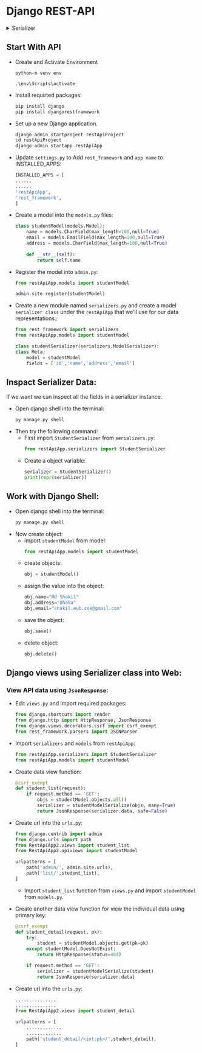 # Django REST-API

<details>
<summary>Serializer</summary>

## What is Serializer?
Serializer allow complex data such as querysets and model instances to be converted to natvie python datatypes that can then be easily rendered into JSON, XML or other content types.

</details>

## Start With API
+ Create and Activate Environment
    ```text
    python-m venv env

    .\env\Scripts\activate
    ```
+ Install requirted packages:
    ```python
    pip install django
    pip install djangorestframework
    ```
+ Set up a new Django application.
    ```python
    django-admin startproject restApiProject  
    cd restApiProject
    django-admin startapp restApiApp
    ```
+ Update `settings.py` to Add `rest_framework` and `app name` to INSTALLED_APPS:
    ```python
    INSTALLED_APPS = [
    ......
    ......
    'restApiApp',
    'rest_framework',
    ]
    ```
+ Create a model into the `models.py` files:
    ```python
    class studentModel(models.Model):
        name = models.CharField(max_length=100,null=True)
        email = models.EmailField(max_length=100,null=True)
        address = models.CharField(max_length=100,null=True)
        
        def __str__(self):
            return self.name
    ```
+ Register the model into `admin.py`:
    ```python
    from restApiApp.models import studentModel

    admin.site.register(studentModel)
    ```
+ Create a new module named `serializers.py` and create a model `serializer class` under the `restApiApp` that we'll use for our data representations.:
    ```python
    from rest_framework import serializers
    from restApiApp.models import studentModel

    class studentSerializer(serializers.ModelSerializer):
    class Meta:
        model = studentModel
        fields = ['id','name','address','email']
    ```

## Inspact Serializer Data:
If we want we can inspect all the fields in a serializer instance.
+ Open django shell into the terminal:
    ```python
    py manage.py shell
    ```
+ Then try the following command:
    + First import `StudentSerializer` from `serializers.py`:
        ```python
        from restApiApp.serializers import StudentSerializer
        ```
    + Create a object variable:
        ```python
        serializer = StudentSerializer()
        print(repr(serializer))
        ```

## Work with Django Shell:

+ Open django shell into the terminal:
    ```python
    py manage.py shell
    ```
+ Now create object:
    + import `studentModel` from model:
        ```python
        from restApiApp.models import studentModel
        ```
    + create objects:
        ```python
        obj = studentModel()
        ```
    + assign the value into the object:
        ```python
        obj.name="Md Shakil"
        obj.address="Dhaka"
        obj.email="shakil.eub.cse@gmail.com"
        ```
    + save the object:
        ```python
        obj.save()   
        ```
    + delete object:
        ```python
        obj.delete()
        ```

## Django views using Serializer class into Web:

### View API data using `JsonResponse`:
+ Edit `views.py` and import required packages:
    ```python
    from django.shortcuts import render
    from django.http import HttpResponse, JsonResponse
    from django.views.decorators.csrf import csrf_exempt
    from rest_framework.parsers import JSONParser
    ```
+ Import `serializers` and `models` from `restApiApp`:
    ```python
    from restApiApp.serializers import StudentSerializer
    from restApiApp.models import studentModel
    ```
+ Create data view function:
    ```python
    @csrf_exempt
    def student_list(request):
        if request.method == 'GET':
            objs = studentModel.objects.all()
            serializer = studentModelSerialize(objs, many=True)
            return JsonResponse(serializer.data, safe=False)
    ```

+ Create url into the `urls.py`:

    ```python
    from django.contrib import admin
    from django.urls import path
    from RestApiApp2.views import student_list
    from RestApiApp2.apiviews import studentModel

    urlpatterns = [
        path('admin/', admin.site.urls),
        path('list/',student_list),
    ]
    ```
        
    + Import `student_list` function from `views.py` and import `studentModel` from `models.py`.

+ Create another data view function for view the individual data using primary key:
    ```python
    @csrf_exempt
    def student_detail(request, pk):
        try:
            student = studentModel.objects.get(pk=pk)
        except studentModel.DoesNotExist:
            return HttpResponse(status=404)

        if request.method == 'GET':
            serializer = studentModelSerialize(student)
            return JsonResponse(serializer.data)
    ```
+ Create url into the `urls.py`:
    ```python
    ...............
    ...............
    from RestApiApp2.views import student_detail

    urlpatterns = [
        .............
        .............
        path('student_detail/<int:pk>/',student_detail),
    ]
    ```